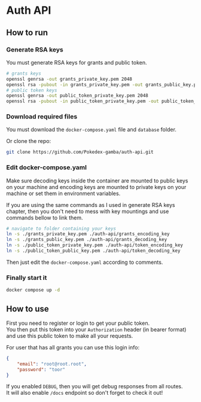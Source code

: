 # Auth API

## How to run

### Generate RSA keys

You must generate RSA keys for grants and public token.

```sh
# grants keys
openssl genrsa -out grants_private_key.pem 2048
openssl rsa -pubout -in grants_private_key.pem -out grants_public_key.pem
# public token keys
openssl genrsa -out public_token_private_key.pem 2048
openssl rsa -pubout -in public_token_private_key.pem -out public_token_public_key.pem
```

### Download required files

You must download the `docker-compose.yaml` file and `database` folder.

Or clone the repo:

```sh
git clone https://github.com/Pokedex-gamba/auth-api.git
```

### Edit docker-compose.yaml

Make sure decoding keys inside the container are mounted to public keys on your machine
and encoding keys are mounted to private keys on your machine or set them in environment variables.

If you are using the same commands as I used in generate RSA keys chapter, then you don't need to mess with key mountings and use commands bellow to link them.

```sh
# navigate to folder containing your keys
ln -s ./grants_private_key.pem ./auth-api/grants_encoding_key
ln -s ./grants_public_key.pem ./auth-api/grants_decoding_key
ln -s ./public_token_private_key.pem ./auth-api/token_encoding_key
ln -s ./public_token_public_key.pem ./auth-api/token_decoding_key
```

Then just edit the `docker-compose.yaml` according to comments.

### Finally start it

```sh
docker compose up -d
```

## How to use

First you need to register or login to get your public token.\
You then put this token into your `Authorization` header (in bearer format) and use this public token to make all your requests.

For user that has all grants you can use this login info:
```json
{
    "email": "root@root.root",
    "password": "toor"
}
```

If you enabled `DEBUG`, then you will get debug responses from all routes.\
It will also enable `/docs` endpoint so don't forget to check it out!
